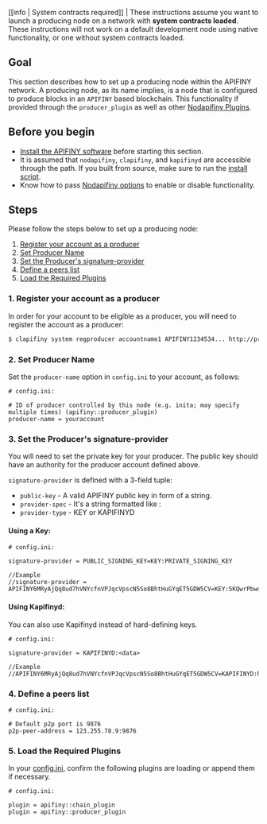 
[[info | System contracts required]]
| These instructions assume you want to launch a producing node on a network with **system contracts loaded**. These instructions will not work on a default development node using native functionality, or one without system contracts loaded.

## Goal

This section describes how to set up a producing node within the APIFINY network. A producing node, as its name implies, is a node that is configured to produce blocks in an `APIFINY` based blockchain. This functionality if provided through the `producer_plugin` as well as other [Nodapifiny Plugins](../../03_plugins/index.md).

## Before you begin

* [Install the APIFINY software](../../../00_install/index.md) before starting this section.
* It is assumed that `nodapifiny`, `clapifiny`, and `kapifinyd` are accessible through the path. If you built from source, make sure to run the [install script](../../../00_install/01_build-from-source/03_install-apifiny-binaries.md).
* Know how to pass [Nodapifiny options](../../02_usage/00_nodapifiny-options.md) to enable or disable functionality.

## Steps

Please follow the steps below to set up a producing node:

1. [Register your account as a producer](#1-register-your-account-as-a-producer)
2. [Set Producer Name](#2-set-producer-name)
3. [Set the Producer's signature-provider](#3-set-the-producers-signature-provider)
4. [Define a peers list](#4-define-a-peers-list)
5. [Load the Required Plugins](#5-load-the-required-plugins)

### 1. Register your account as a producer

In order for your account to be eligible as a producer, you will need to register the account as a producer:

```sh
$ clapifiny system regproducer accountname1 APIFINY1234534... http://producer.site Antarctica
```

### 2. Set Producer Name

Set the `producer-name` option in `config.ini` to your account, as follows:

```console
# config.ini:

# ID of producer controlled by this node (e.g. inita; may specify multiple times) (apifiny::producer_plugin)
producer-name = youraccount
```

### 3. Set the Producer's signature-provider

You will need to set the private key for your producer. The public key should have an authority for the producer account defined above. 

`signature-provider` is defined with a 3-field tuple:
* `public-key` - A valid APIFINY public key in form of a string.
* `provider-spec` - It's a string formatted like <provider-type>:<data>
* `provider-type` - KEY or KAPIFINYD

#### Using a Key:

```console
# config.ini:

signature-provider = PUBLIC_SIGNING_KEY=KEY:PRIVATE_SIGNING_KEY

//Example
//signature-provider = APIFINY6MRyAjQq8ud7hVNYcfnVPJqcVpscN5So8BhtHuGYqET5GDW5CV=KEY:5KQwrPbwdL6PhXujxW37FSSQZ1JiwsST4cqQzDeyXtP79zkvFD3
```

#### Using Kapifinyd:
You can also use Kapifinyd instead of hard-defining keys.

```console
# config.ini:

signature-provider = KAPIFINYD:<data>

//Example
//APIFINY6MRyAjQq8ud7hVNYcfnVPJqcVpscN5So8BhtHuGYqET5GDW5CV=KAPIFINYD:https://127.0.0.1:88888
```

### 4. Define a peers list

```console
# config.ini:

# Default p2p port is 9876
p2p-peer-address = 123.255.78.9:9876
```

### 5. Load the Required Plugins

In your [config.ini](../index.md), confirm the following plugins are loading or append them if necessary. 

```console
# config.ini:

plugin = apifiny::chain_plugin
plugin = apifiny::producer_plugin
```
